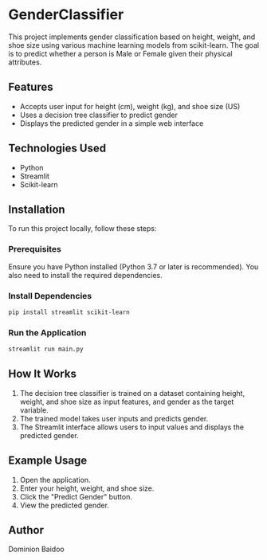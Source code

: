 # GenderClassifier
This project implements gender classification based on height, weight, and shoe size using various machine learning models from scikit-learn. The goal is to predict whether a person is Male or Female given their physical attributes.

## Features
- Accepts user input for height (cm), weight (kg), and shoe size (US)
- Uses a decision tree classifier to predict gender
- Displays the predicted gender in a simple web interface

## Technologies Used
- Python
- Streamlit
- Scikit-learn

## Installation
To run this project locally, follow these steps:

### Prerequisites
Ensure you have Python installed (Python 3.7 or later is recommended). You also need to install the required dependencies.

### Install Dependencies
```sh
pip install streamlit scikit-learn
```

### Run the Application
```sh
streamlit run main.py
```

## How It Works
1. The decision tree classifier is trained on a dataset containing height, weight, and shoe size as input features, and gender as the target variable.
2. The trained model takes user inputs and predicts gender.
3. The Streamlit interface allows users to input values and displays the predicted gender.

## Example Usage
1. Open the application.
2. Enter your height, weight, and shoe size.
3. Click the "Predict Gender" button.
4. View the predicted gender.

## Author
Dominion Baidoo



